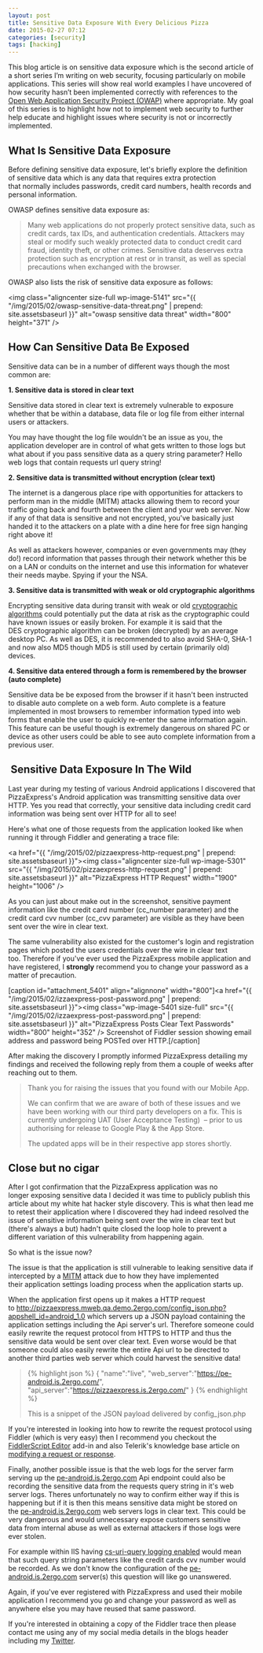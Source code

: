 ```yaml
---
layout: post
title: Sensitive Data Exposure With Every Delicious Pizza
date: 2015-02-27 07:12
categories: [security]
tags: [hacking]
---
```

This blog article is on sensitive data exposure which is the second article of a short series I’m writing on web security, focusing particularly on mobile applications. This series will show real world examples I have uncovered of how security hasn’t been implemented correctly with references to the <a title="Open Web Application Security Project" href="https://www.owasp.org/index.php/Main_Page" target="_blank">Open Web Application Security Project (OWAP)</a> where appropriate. My goal of this series is to highlight how not to implement web security to further help educate and highlight issues where security is not or incorrectly implemented.
<h2>What Is Sensitive Data Exposure</h2>
Before defining sensitive data exposure, let's briefly explore the definition of sensitive data which is any data that requires extra protection that normally includes passwords, credit card numbers, health records and personal information.

OWASP defines sensitive data exposure as:
<blockquote>Many web applications do not properly protect sensitive data, such as credit cards, tax IDs, and authentication credentials. Attackers may steal or modify such weakly protected data to conduct credit card fraud, identity theft, or other crimes. Sensitive data deserves extra protection such as encryption at rest or in transit, as well as special precautions when exchanged with the browser.</blockquote>
OWASP also lists the risk of sensitive data exposure as follows:

<img class="aligncenter size-full wp-image-5141" src="{{ "/img/2015/02/owasp-sensitive-data-threat.png" | prepend: site.assetsbaseurl }}" alt="owasp sensitive data threat" width="800" height="371" />

<h2>How Can Sensitive Data Be Exposed</h2>
Sensitive data can be in a number of different ways though the most common are:

<strong>1. Sensitive data is stored in clear text</strong>

Sensitive data stored in clear text is extremely vulnerable to exposure whether that be within a database, data file or log file from either internal users or attackers.

You may have thought the log file wouldn't be an issue as you, the application developer are in control of what gets written to those logs but what about if you pass sensitive data as a query string parameter? Hello web logs that contain requests url query string!

<strong>2. Sensitive data is transmitted without encryption (clear text)</strong>

The internet is a dangerous place ripe with opportunities for attackers to perform man in the middle (MITM) attacks allowing them to record your traffic going back and fourth between the client and your web server. Now if any of that data is sensitive and not encrypted, you've basically just handed it to the attackers on a plate with a dine here for free sign hanging right above it!

As well as attackers however, companies or even governments may (they do!) record information that passes through their network whether this be on a LAN or conduits on the internet and use this information for whatever their needs maybe. Spying if your the NSA.

<strong>3. Sensitive data is transmitted with weak or old cryptographic algorithms</strong>

Encrypting sensitive data during transit with weak or old <a title="Cryptography" href="https://www.owasp.org/index.php/Guide_to_Cryptography" target="_blank">cryptographic algorithms</a> could potentially put the data at risk as the cryptographic could have known issues or easily broken. For example it is said that the DES cryptographic algorithm can be broken (decrypted) by an average desktop PC. As well as DES, it is recommended to also avoid SHA-0, SHA-1 and now also MD5 though MD5 is still used by certain (primarily old) devices.

<strong>4. Sensitive data entered through a form is remembered by the browser (auto complete)</strong>

Sensitive data be be exposed from the browser if it hasn't been instructed to disable auto complete on a web form. Auto complete is a feature implemented in most browsers to remember information typed into web forms that enable the user to quickly re-enter the same information again. This feature can be useful though is extremely dangerous on shared PC or device as other users could be able to see auto complete information from a previous user.
<h2> Sensitive Data Exposure In The Wild</h2>
Last year during my testing of various Android applications I discovered that PizzaExpress's Android application was transmitting sensitive data over HTTP. Yes you read that correctly, your sensitive data including credit card information was being sent over HTTP for all to see!

Here's what one of those requests from the application looked like when running it through Fiddler and generating a trace file:

<a href="{{ "/img/2015/02/pizzaexpress-http-request.png" | prepend: site.assetsbaseurl }}"><img class="aligncenter size-full wp-image-5301" src="{{ "/img/2015/02/pizzaexpress-http-request.png" | prepend: site.assetsbaseurl }}" alt="PizzaExpress HTTP  Request" width="1900" height="1006" /></a>

As you can just about make out in the screenshot, sensitive payment information like the credit card number (cc_number parameter) and the credit card cvv number (cc_cvv parameter) are visible as they have been sent over the wire in clear text.

The same vulnerability also existed for the customer's login and registration pages which posted the users credentials over the wire in clear text too. Therefore if you've ever used the PizzaExpress mobile application and have registered, I <strong>strongly</strong> recommend you to change your password as a matter of precaution.

[caption id="attachment_5401" align="alignnone" width="800"]<a href="{{ "/img/2015/02/izzaexpress-post-password.png" | prepend: site.assetsbaseurl }}"><img class="wp-image-5401 size-full" src="{{ "/img/2015/02/izzaexpress-post-password.png" | prepend: site.assetsbaseurl }}" alt="PizzaExpress Posts Clear Text Passwords" width="800" height="352" /></a> Screenshot of Fiddler session showing email address and password being POSTed over HTTP.[/caption]

After making the discovery I promptly informed PizzaExpress detailing my findings and received the following reply from them a couple of weeks after reaching out to them.
<blockquote>
<p class="p1">Thank you for raising the issues that you found with our Mobile App.</p>
<p class="p1">We can confirm that we are aware of both of these issues and we have been working with our third party developers on a fix. This is currently undergoing UAT (User Acceptance Testing)  – prior to us authorising for release to Google Play &amp; the App Store.</p>
<p class="p1">The updated apps will be in their respective app stores shortly.</p>
</blockquote>
<h2>Close but no cigar</h2>
After I got confirmation that the PizzaExpress application was no longer exposing sensitive data I decided it was time to publicly publish this article about my white hat hacker style discovery. This is what then lead me to retest their application where I discovered they had indeed resolved the issue of sensitive information being sent over the wire in clear text but (there's always a but) hadn't quite closed the loop hole to prevent a different variation of this vulnerability from happening again.

So what is the issue now?

The issue is that the application is still vulnerable to leaking sensitive data if intercepted by a <a title="MITM Attack" href="https://www.owasp.org/index.php/Man-in-the-middle_attack" target="_blank">MITM</a> attack due to how they have implemented their application settings loading process when the application starts up.

When the application first opens up it makes a HTTP request to <a title="pizzaexpress application settings" href="http://pizzaexpress.mweb.qa.demo.2ergo.com/config_json.php?appshell_id=android_1.0" target="_blank">http://pizzaexpress.mweb.qa.demo.2ergo.com/config_json.php?appshell_id=android_1.0</a> which servers up a JSON payload containing the application settings including the Api server's url. Therefore someone could easily rewrite the request protocol from HTTPS to HTTP and thus the sensitive data would be sent over clear text. Even worse would be that someone could also easily rewrite the entire Api url to be directed to another third parties web server which could harvest the sensitive data!
<blockquote>

{% highlight json %}
{
    "name":"live",
    "web_server":"https://pe-android.is.2ergo.com/",
    "api_server":"https://pizzaexpress.is.2ergo.com/"
}
{% endhighlight %}

This is a snippet of the JSON payload delivered by config_json.php</blockquote>

If you're interested in looking into how to rewrite the request protocol using Fiddler (which is very easy) then I recommend you checkout the <a title="FiddlerScript Editor" href="http://www.telerik.com/download/fiddler/fiddlerscript-editor" target="_blank">FiddlerScript Editor</a> add-in and also Telerik's knowledge base article on <a title="Modifying a request or response with fiddler script" href="http://docs.telerik.com/fiddler/KnowledgeBase/FiddlerScript/ModifyRequestOrResponse" target="_blank">modifying a request or response</a>.

Finally, another possible issue is that the web logs for the server farm serving up the <a title="pe-android.is.2ergo.com" href="http://pe-android.is.2ergo.com" target="_blank">pe-android.is.2ergo.com</a> Api endpoint could also be recording the sensitive data from the requests query string in it's web server logs. Theres unfortunately no way to confirm either way if this is happening but if it is then this means sensitive data might be stored on the <a title="pe-android.is.2ergo.com" href="http://pe-android.is.2ergo.com" target="_blank">pe-android.is.2ergo.com</a> web servers logs in clear text. This could be very dangerous and would unnecessary expose customers sensitive data from internal abuse as well as external attackers if those logs were ever stolen.

For example within IIS having <a title="enable cs-uri-query logging" href="http://stackoverflow.com/questions/19918561/does-iis7-log-request-query-string-by-default" target="_blank">cs-uri-query logging enabled</a> would mean that such query string parameters like the credit cards cvv number would be recorded. As we don't know the configuration of the <a title="pe-android.is.2ergo.com" href="http://pe-android.is.2ergo.com" target="_blank">pe-android.is.2ergo.com</a> server(s) this question will like go unanswered.

Again, if you've ever registered with PizzaExpress and used their mobile application I recommend you go and change your password as well as anywhere else you may have reused that same password.

If you're interested in obtaining a copy of the Fiddler trace then please contact me using any of my social media details in the blogs header including my <a title="Ashley Poole Twitter" href="https://twitter.com/AshleyPooleUK" target="_blank">Twitter</a>.
